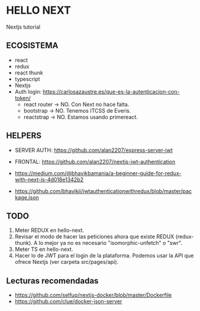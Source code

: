 # HELLO NEXT

Nextjs tutorial

## ECOSISTEMA

- react
- redux
- react thunk
- typescript
- Nextjs
- Auth login: https://carlosazaustre.es/que-es-la-autenticacion-con-token/
    - react router -> NO. Con Next no hace falta.
    - bootstrap -> NO. Tenemos ITCSS de Everis.
    - reactstrap -> NO. Estamos usando primereact.

## HELPERS

- SERVER AUTH: https://github.com/alan2207/express-server-jwt
- FRONTAL: https://github.com/alan2207/nextjs-jwt-authentication

- https://medium.com/@bhavikbamania/a-beginner-guide-for-redux-with-next-js-4d018e1342b2
- https://github.com/bhavikji/jwtauthenticationwithredux/blob/master/package.json

## TODO

1. Meter REDUX en hello-next.
2. Revisar el modo de hacer las peticiones ahora que existe REDUX (redux-thunk). A lo mejor ya no es necesario "isomorphic-unfetch" o "swr".
3. Meter TS en hello-next.
4. Hacer lo de JWT para el login de la plataforma. Podemos usar la API que ofrece Nextjs (ver carpeta src/pages/api).

## Lecturas recomendadas

- https://github.com/selfup/nextjs-docker/blob/master/Dockerfile
- https://github.com/clue/docker-json-server